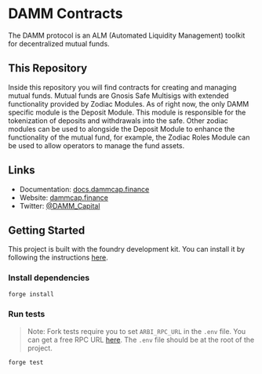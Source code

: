 # DAMM Contracts

The DAMM protocol is an ALM (Automated Liquidity Management) toolkit for decentralized mutual funds.

## This Repository
Inside this repository you will find contracts for creating and managing mutual funds. Mutual funds are Gnosis Safe Multisigs with extended functionality provided by Zodiac Modules. As of right now, the only DAMM specific module is the Deposit Module. This module is responsible for the tokenization of deposits and withdrawals into the safe. Other zodiac modules can be used to alongside the Deposit Module to enhance the functionality of the mutual fund, for example, the Zodiac Roles Module can be used to allow operators to manage the fund assets.

## Links

- Documentation: [docs.dammcap.finance](https://docs.dammcap.finance)
- Website: [dammcap.finance](https://dammcap.finance)
- Twitter: [@DAMM_Capital](https://x.com/DAMM_Capital)

## Getting Started

This project is built with the foundry development kit. You can install it by following the instructions [here](https://book.getfoundry.sh/getting-started/installation.html).

### Install dependencies

```bash
forge install
```

### Run tests

> Note: Fork tests require you to set `ARBI_RPC_URL` in the `.env` file. You can get a free RPC URL [here](https://www.alchemy.com/). The `.env` file should be at the root of the project.

```bash
forge test
```
